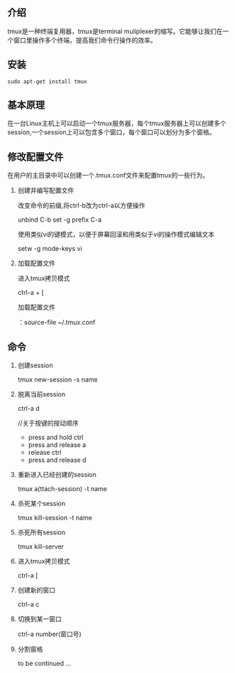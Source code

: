 ## 介绍
tmux是一种终端复用器，tmux是terminal muliplexer的缩写。它能够让我们在一个窗口里操作多个终端，提高我们命令行操作的效率。

## 安装
    sudo apt-get install tmux

## 基本原理
在一台Linux主机上可以启动一个tmux服务器，每个tmux服务器上可以创建多个session,一个session上可以包含多个窗口，每个窗口可以划分为多个窗格。

## 修改配置文件
在用户的主目录中可以创建一个.tmux.conf文件来配置tmux的一些行为。

1. 创建并编写配置文件    
     
     改变命令的前缀,将ctrl-b改为ctrl-a以方便操作
     
     unbind C-b
     set -g prefix C-a
     
     使用类似vi的键模式，以便于屏幕回滚和用类似于vi的操作模式编辑文本
     
     setw -g mode-keys vi

2. 加载配置文件
     
     进入tmux拷贝模式     
     
     ctrl-a + [
     
     加载配置文件
     
     ：source-file ~/.tmux.conf

## 命令
1. 创建session
     
     tmux new-session -s name

2. 脱离当前session    
     
      ctrl-a  d
     
     //关于按键的按动顺序
     * press and hold ctrl
     * press and release a
     * release ctrl
     * press and release d


3. 重新进入已经创建的session
     
     tmux a(ttach-session) -t name

4. 杀死某个session
     
     tmux kill-session -t name

5. 杀死所有session
     
     tmux kill-server

6. 进入tmux拷贝模式
     
     ctrl-a  [

7. 创建新的窗口
     
     ctrl-a  c

8. 切换到某一窗口
     
     ctrl-a  number(窗口号)

9. 分割窗格
     
     to be continued ...
